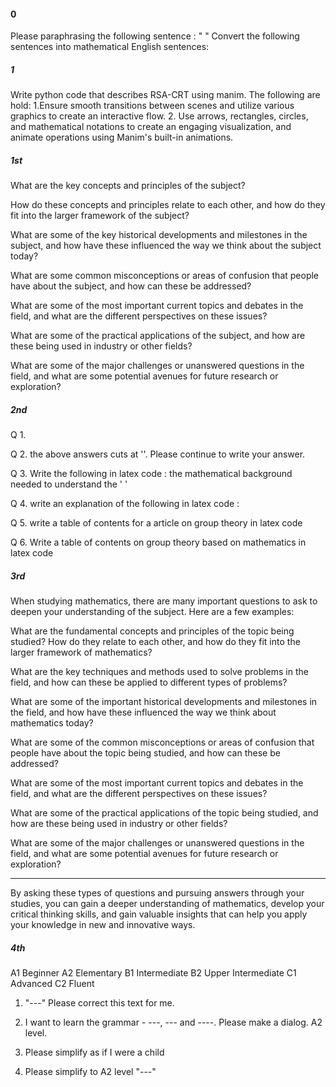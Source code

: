 
#### 0

Please paraphrasing the following sentence : " "
Convert the following sentences into mathematical English sentences:

##### 1

Write python code that describes RSA-CRT using manim. The following are hold:
1.Ensure smooth transitions between scenes and utilize various graphics to create an interactive flow. 
2. Use arrows, rectangles, circles, and mathematical notations to create an engaging visualization, and animate operations using Manim's built-in animations.

##### 1st

What are the key concepts and principles of the subject?

How do these concepts and principles relate to each other, and how do they fit into the larger framework of the subject?

What are some of the key historical developments and milestones in the subject, and how have these influenced the way we think about the subject today?

What are some common misconceptions or areas of confusion that people have about the subject, and how can these be addressed?

What are some of the most important current topics and debates in the field, and what are the different perspectives on these issues?

What are some of the practical applications of the subject, and how are these being used in industry or other fields?

What are some of the major challenges or unanswered questions in the field, and what are some potential avenues for future research or exploration?



##### 2nd

Q 1. 

Q 2. the above answers cuts at
''.
Please continue to write your answer.

Q 3. Write the following in latex code : the mathematical background needed to understand the ' '

Q 4. write an explanation of the following in latex code :

Q 5. write a table of contents for a article on group theory in latex code

Q 6. Write a table of contents on group theory based on mathematics in latex code



##### 3rd

When studying mathematics, there are many important questions to ask to deepen your understanding of the subject. Here are a few examples:

What are the fundamental concepts and principles of the topic being studied? How do they relate to each other, and how do they fit into the larger framework of mathematics?

What are the key techniques and methods used to solve problems in the field, and how can these be applied to different types of problems?

What are some of the important historical developments and milestones in the field, and how have these influenced the way we think about mathematics today?

What are some of the common misconceptions or areas of confusion that people have about the topic being studied, and how can these be addressed?

What are some of the most important current topics and debates in the field, and what are the different perspectives on these issues?

What are some of the practical applications of the topic being studied, and how are these being used in industry or other fields?

What are some of the major challenges or unanswered questions in the field, and what are some potential avenues for future research or exploration?

------------------------------------------------------------
By asking these types of questions and pursuing answers through your studies, you can gain a deeper understanding of mathematics, develop your critical thinking skills, and gain valuable insights that can help you apply your knowledge in new and innovative ways.



##### 4th

A1 Beginner
A2 Elementary
B1 Intermediate
B2 Upper Intermediate
C1 Advanced
C2 Fluent

1. "---" Please correct this text for me.

2. I want to learn the grammar - ---, --- and ----. Please make a dialog. A2 level.

3. Please simplify as if I were a child

4. Please simplify to A2 level "---"
